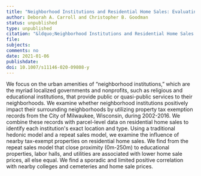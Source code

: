 ```yaml
---
title: "Neighborhood Institutions and Residential Home Sales: Evaluating the Impact of Property Tax Exemptions"
author: Deborah A. Carroll and Christopher B. Goodman
status: unpublished
type: unpublished
citation: "&ldquo;Neighborhood Institutions and Residential Home Sales: Evaluating the Impact of Property Tax Exemptions&rdquo; <em>The Journal of Real Estate Finance &amp; Economics</em>"
file:
subjects:
comments: no
date: 2021-01-06
publishdate:
doi: 10.1007/s11146-020-09808-y
---
```


We focus on the urban amenities of “neighborhood institutions,” which are the myriad localized governments and nonprofits, such as religious and educational institutions, that provide public or quasi-public services to their neighborhoods. We examine whether neighborhood institutions positively impact their surrounding neighborhoods by utilizing property tax exemption records from the City of Milwaukee, Wisconsin, during 2002-2016. We combine these records with parcel-level data on residential home sales to identify each institution's exact location and type. Using a traditional hedonic model and a repeat sales model, we examine the influence of nearby tax-exempt properties on residential home sales. We find from the repeat sales model that close proximity (0m-250m) to educational properties, labor halls, and utilities are associated with lower home sale prices, all else equal. We find a sporadic and limited positive correlation with nearby colleges and cemeteries and home sale prices.     
